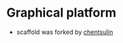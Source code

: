 # Graphical platform

- scaffold was forked by [chentsulin](https://github.com/chentsulin/electron-react-boilerplate)
